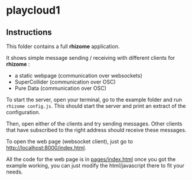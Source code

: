# playcloud1



Instructions
--------------

This folder contains a full **rhizome** application.

It shows simple message sending / receiving with different clients for **rhizome** :

- a static webpage (communication over websockets)
- SuperCollider (communication over OSC)
- Pure Data (communication over OSC)

To start the server, open your terminal, go to the example folder and run `rhizome config.js`. This should start the server and print an extract of the configuration.

Then, open either of the clients and try sending messages. Other clients that have subscribed to the right address should receive these messages.

To open the web page (websocket client), just go to [http://localhost:8000/index.html](http://localhost:8000/index.html).

All the code for the web page is in [pages/index.html](https://github.com/sebpiq/rhizome/blob/master/examples/base/pages/index.html) once you got the example working, you can just modify the html/javascript there to fit your needs.
